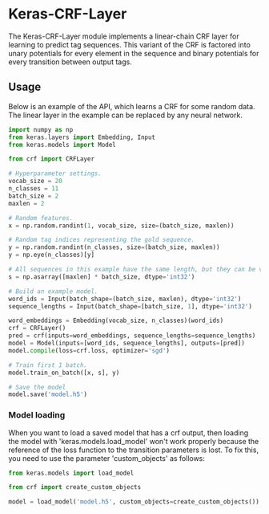 # Keras-CRF-Layer
The Keras-CRF-Layer module implements a linear-chain CRF layer for learning to predict tag sequences.
This variant of the CRF is factored into unary potentials for every element in the sequence and binary potentials for every transition between output tags.

## Usage
Below is an example of the API, which learns a CRF for some random data.
The linear layer in the example can be replaced by any neural network.

```python
import numpy as np
from keras.layers import Embedding, Input
from keras.models import Model

from crf import CRFLayer

# Hyperparameter settings.
vocab_size = 20
n_classes = 11
batch_size = 2
maxlen = 2

# Random features.
x = np.random.randint(1, vocab_size, size=(batch_size, maxlen))

# Random tag indices representing the gold sequence.
y = np.random.randint(n_classes, size=(batch_size, maxlen))
y = np.eye(n_classes)[y]

# All sequences in this example have the same length, but they can be variable in a real model.
s = np.asarray([maxlen] * batch_size, dtype='int32')

# Build an example model.
word_ids = Input(batch_shape=(batch_size, maxlen), dtype='int32')
sequence_lengths = Input(batch_shape=[batch_size, 1], dtype='int32')

word_embeddings = Embedding(vocab_size, n_classes)(word_ids)
crf = CRFLayer()
pred = crf(inputs=word_embeddings, sequence_lengths=sequence_lengths)
model = Model(inputs=[word_ids, sequence_lengths], outputs=[pred])
model.compile(loss=crf.loss, optimizer='sgd')

# Train first 1 batch.
model.train_on_batch([x, s], y)

# Save the model
model.save('model.h5')
```

### Model loading                                                                                                       
When you want to load a saved model that has a crf output, then loading
the model with 'keras.models.load_model' won't work properly because
the reference of the loss function to the transition parameters is lost. To
fix this, you need to use the parameter 'custom_objects' as follows: 

```python
from keras.models import load_model

from crf import create_custom_objects

model = load_model('model.h5', custom_objects=create_custom_objects())
```
